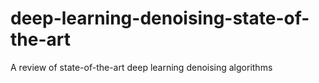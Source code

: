# deep-learning-denoising-state-of-the-art
A review of state-of-the-art deep learning denoising algorithms
